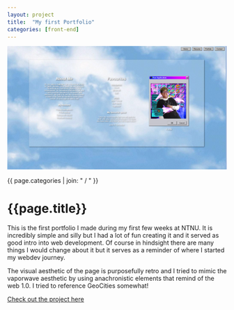 ```yaml
---
layout: project
title:  "My first Portfolio"
categories: [front-end]
---
```


<div id="column1_6">
	<p><img src="/media/images/portfolio_v1.png" class="zoom"></p>	
</div>

<div id="column6_13">
	<span id="projectCats">{{ page.categories | join: " / " }}</span>
	<h1>{{page.title}}</h1>
	<p>This is the first portfolio I made during my first few weeks at NTNU. It is incredibly simple and silly but I had a lot of fun creating it and it served as good intro into web development. Of course in hindsight there are many things I would change about it but it serves as a reminder of where I started my webdev journey.</p>
	<p>The visual aesthetic of the page is purposefully retro and I tried to mimic the vaporwave aesthetic by using anachronistic elements that remind of the web 1.0. I tried to reference GeoCities somewhat!</p>
	<p><a href="" target="_blank">Check out the project here</a></p>
</div>